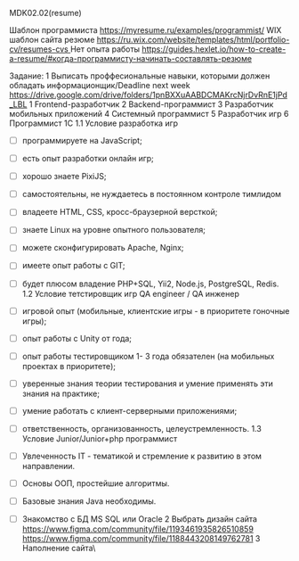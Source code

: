 MDK02.02(resume)

Шаблон программиста https://myresume.ru/examples/programmist/ 
WIX шаблон сайта резюме [https://ru.wix.com/website/templates/html/portfolio-cv/resumes-cvs ](https://www.figma.com/community/tag/website/files)
Нет опыта работы https://guides.hexlet.io/how-to-create-a-resume/#когда-программисту-начинать-составлять-резюме

Задание:
        1 Выписать проффесиональные навыки, которыми должен обладать информационщик/Deadline next week  https://drive.google.com/drive/folders/1pnBXXuAABDCMAKrcNjrDvRnE1jPd_LBL
 1 Frontend-разработчик
 2 Backend-программист
 3 Разработчик мобильных приложений
 4 Системный программист
 5 Разработчик игр
 6 Программист 1С
        1.1 Условие разработка игр
- [ ] программируете на JavaScript;
- [ ] есть опыт разработки онлайн игр;
- [ ] хорошо знаете PixiJS;
- [ ] самостоятельны, не нуждаетесь в постоянном контроле тимлидом
- [ ] владеете HTML, CSS, кросс-браузерной версткой;
- [ ] знаете Linux на уровне опытного пользователя;
- [ ] можете сконфигурировать Apache, Nginx;
- [ ] имеете опыт работы с GIT;
- [ ] будет плюсом владение PHP+SQL, Yii2, Node.js, PostgreSQL, Redis.
        1.2 Условие тетстировщик игр QA engineer / QA инженер
- [ ] игровой опыт (мобильные, клиентские игры - в приоритете гоночные игры);
- [ ] опыт работы с Unity от года;
- [ ] опыт работы тестировщиком 1- 3 года обязателен (на мобильных проектах в приоритете);
- [ ] уверенные знания теории тестирования и умение применять эти знания на практике;
- [ ] умение работать с клиент-серверными приложениями;
- [ ] ответственность, организованность, целеустремленность.
        1.3 Условие Junior/Junior+php программист
- [ ] Увлеченность IT - тематикой и стремление к развитию в этом направлении.
- [ ] Основы ООП, простейшие алгоритмы.
- [ ] Базовые знания Java необходимы.
- [ ] Знакомство с БД MS SQL или Oracle
        2 Выбрать дизайн сайта
        https://www.figma.com/community/file/1193461935826510859
        https://www.figma.com/community/file/1188443208149762781
        3 Наполнение сайта\
        
